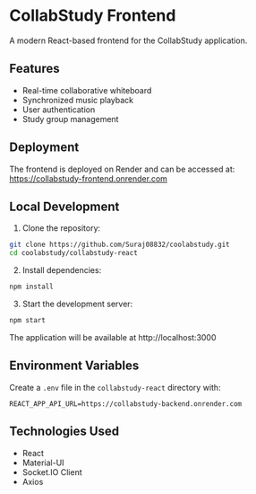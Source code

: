 # CollabStudy Frontend

A modern React-based frontend for the CollabStudy application.

## Features

- Real-time collaborative whiteboard
- Synchronized music playback
- User authentication
- Study group management

## Deployment

The frontend is deployed on Render and can be accessed at:
https://collabstudy-frontend.onrender.com

## Local Development

1. Clone the repository:
```bash
git clone https://github.com/Suraj08832/coolabstudy.git
cd coolabstudy/collabstudy-react
```

2. Install dependencies:
```bash
npm install
```

3. Start the development server:
```bash
npm start
```

The application will be available at http://localhost:3000

## Environment Variables

Create a `.env` file in the `collabstudy-react` directory with:
```
REACT_APP_API_URL=https://collabstudy-backend.onrender.com
```

## Technologies Used

- React
- Material-UI
- Socket.IO Client
- Axios 